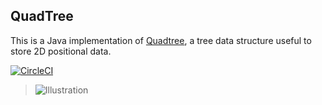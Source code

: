 QuadTree 
---------------
This is a Java implementation of [Quadtree](http://en.wikipedia.org/wiki/Quadtree), a tree data structure useful to store 2D positional data.

[![CircleCI](https://circleci.com/gh/varunpant/Quadtree.svg?style=svg)](https://circleci.com/gh/varunpant/Quadtree)

>![Illustration](http://upload.wikimedia.org/wikipedia/commons/8/8b/Point_quadtree.svg "This image is for Illustration only")
